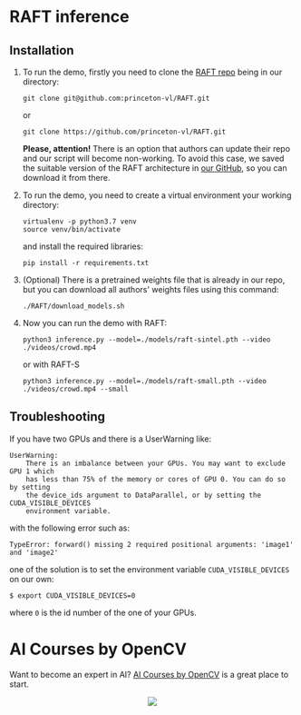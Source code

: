 # RAFT inference

## Installation

1. To run the demo, firstly you need to clone the [RAFT repo](https://github.com/princeton-vl/RAFT) being in our 
   directory:

   ```Shell
   git clone git@github.com:princeton-vl/RAFT.git
   ```

   or

   ```Shell
   git clone https://github.com/princeton-vl/RAFT.git
   ```

   **Please, attention!** There is an option that authors can update their repo and our script will become non-working.
   To avoid this case, we saved the suitable version of the RAFT architecture in 
   [our GitHub](https://github.com/MaximKuklin/RAFT), so you can download it from there. 

2. To run the demo, you need to create a virtual environment your working directory:

   ```Shell
   virtualenv -p python3.7 venv
   source venv/bin/activate
   ```

   and install the required libraries:

   ```
   pip install -r requirements.txt
   ```

3. (Optional) There is a pretrained weights file that is already in our repo, but you can download all
   authors' weights files using this command:

   ```
   ./RAFT/download_models.sh
   ```

4. Now you can run the demo with RAFT:
   
   ```
   python3 inference.py --model=./models/raft-sintel.pth --video ./videos/crowd.mp4
   ```
   
   or with RAFT-S
   ```
   python3 inference.py --model=./models/raft-small.pth --video ./videos/crowd.mp4 --small
   ```
## Troubleshooting

If you have two GPUs and there is a UserWarning like:

```Shell
UserWarning:
    There is an imbalance between your GPUs. You may want to exclude GPU 1 which
    has less than 75% of the memory or cores of GPU 0. You can do so by setting
    the device_ids argument to DataParallel, or by setting the CUDA_VISIBLE_DEVICES
    environment variable.
```

with the following error such as:

```Shell
TypeError: forward() missing 2 required positional arguments: 'image1' and 'image2'
```

one of the solution is to set the environment variable `CUDA_VISIBLE_DEVICES` on our own:

```
$ export CUDA_VISIBLE_DEVICES=0
```

where `0` is the id number of the one of your GPUs.

# AI Courses by OpenCV

Want to become an expert in AI? [AI Courses by OpenCV](https://opencv.org/courses/) is a great place to start. 

<a href="https://opencv.org/courses/">
<p align="center"> 
<img src="https://www.learnopencv.com/wp-content/uploads/2020/04/AI-Courses-By-OpenCV-Github.png">
</p>
</a>